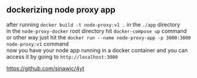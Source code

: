 ## dockerizing node proxy app

after running `docker build -t node-proxy:v1 .` in the `./app` directory
<br/>
in the `node-proxy-docker` root directory hit `docker-compose up` command
<br/>
or other way just hit the `docker run --name node-proxy-app -p 3000:3000 node-proxy:v1` command
<br/>
now you have your node app running in a docker container and you can access it by going to `http://localhost:3000`

https://github.com/sinawic/4yt